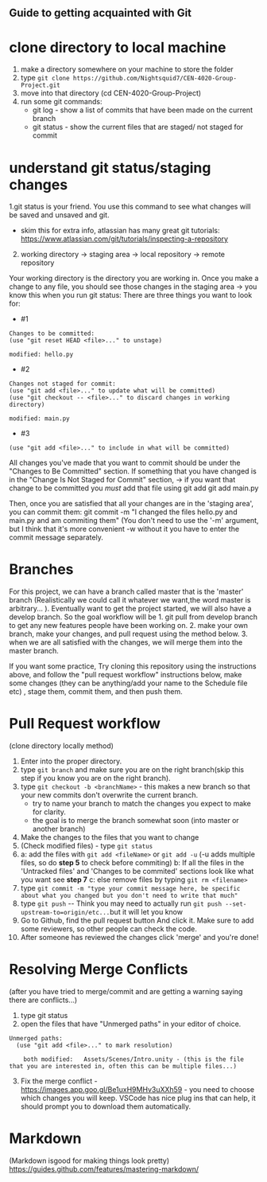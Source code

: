 
## Guide to getting acquainted with Git
# clone directory to local machine
1. make a directory somewhere on your machine to store the folder 
2. type `git clone https://github.com/Nightsquid7/CEN-4020-Group-Project.git`
3. move into that directory (cd CEN-4020-Group-Project)
4. run some git commands: 
     * git log - show a list of commits that have been made on the current branch
     * git status - show the current files that are staged/ not staged for commit
# understand git status/staging changes
1.git status is your friend. You use this command to see what changes will be saved and unsaved and git.
 * skim this for extra info, atlassian has many great git tutorials: https://www.atlassian.com/git/tutorials/inspecting-a-repository
 
2. working directory -> staging area -> local repository -> remote repository
     
Your working directory is the directory you are working in. Once you make a change to any file, you should see those changes in the staging area  ->  you know this when you run git status:
There are three things you want to look for:
 -  #1 
 ```
 Changes to be committed:
 (use "git reset HEAD <file>..." to unstage)

 modified: hello.py
 ```

 -  #2
 ```
 Changes not staged for commit:
 (use "git add <file>..." to update what will be committed)
 (use "git checkout -- <file>..." to discard changes in working directory)

 modified: main.py
```
 -  #3
 ```Untracked files:
 (use "git add <file>..." to include in what will be committed)
```
All changes you've made that you want to commit should be under the "Changes to Be Committed" section.
If something that you have changed is in the "Change Is Not Staged for Commit" section,
      -> if you want that change to be committed you *must* add that file using git add
      git add main.py
      
 Then, once you are satisfied that all your changes are in the 'staging area', you can commit them:
 git commit -m "I changed the files hello.py and main.py and am commiting them"
 (You don't need to use the '-m' argument, but I think that it's more convenient -w without it you have to enter the commit message separately.
 
 # Branches
 
 For this project, we can have a branch called master that is the 'master' branch (Realistically we could call it whatever we want,the word master is arbitrary... ).
 Eventually want to get the project started, we will also have a develop branch.
 So the goal workflow will be 
     1. git pull from develop branch to get any new features people have been working on.
     2. make your own branch, make your changes, and pull request using the method below.
     3. when we are all satisfied with the changes, we will merge them into the master branch.
     
If you want some practice, Try cloning this repository using the instructions above, and follow the "pull request workflow" instructions below, make some changes (they can be anything/add your name to the Schedule file etc) , stage them, commit them, and then push them.

# Pull Request workflow
(clone directory locally method)
1. Enter into the proper directory. 
2. type `git branch` and make sure you are on the right branch(skip this step if  you know you are on the right branch).
3. type `git checkout -b <branchName>` - this makes a new branch so that your new commits don't overwrite the current branch.
      * try to name your branch to match the changes you expect to make for clarity.
      * the goal is to merge the branch somewhat soon (into master or another branch)
4. Make the changes to the files that you want to change
5. (Check modified files) - type `git status`
6.    a: add the files with `git add <fileName>` or `git add -u` (-u adds multiple files, so do **step 5** to check before commiting)
      b: If all the files in the 'Untracked files' and 'Changes to be commited' sections look like what you want see **step 7**
      c: else remove files by typing `git rm <filename>`
7. type `git commit -m "type your commit message here, be specific about what you changed but you don't need to write that much"`
8. type `git push` -- Think you may need to actually run `git push --set-upstream-to=origin/etc...`but it will let you know
9. Go to Github, find the pull request button And click it. Make sure to add some reviewers, so other people can check the code.
10. After someone has reviewed the changes click 'merge' and you're done!


# Resolving Merge Conflicts
(after you have tried to merge/commit and are getting a warning saying there are conflicts...)
1. type git status
2. open the files that have "Unmerged paths" in your editor of choice. 
```
Unmerged paths:
  (use "git add <file>..." to mark resolution)

	both modified:   Assets/Scenes/Intro.unity - (this is the file that you are interested in, often this can be multiple files...)
  ```
3. Fix the merge conflict - https://images.app.goo.gl/Be1uxH9MHv3uXXh59 - you need to choose which changes you will keep.
VSCode has nice plug ins that can help, it should prompt you to download them automatically.

# Markdown
(Markdown isgood for making things look pretty)
https://guides.github.com/features/mastering-markdown/
